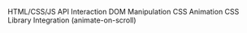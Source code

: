 HTML/CSS/JS
API Interaction
DOM Manipulation
CSS Animation
CSS Library Integration (animate-on-scroll)